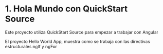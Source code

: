 # 1. Hola Mundo con QuickStart Source

Este proyecto utiliza QuickStart Source para empezar a trabajar con Angular

El proyecto Hello World App, muestra como se trabaja con las directivas estructurales ngIf y ngFor
